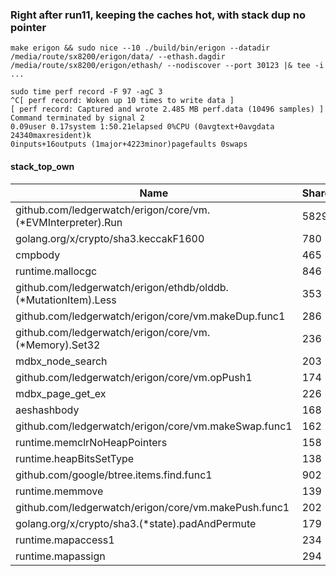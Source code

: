 ### Right after run11, keeping the caches hot, with stack dup no pointer

```
make erigon && sudo nice --10 ./build/bin/erigon --datadir /media/route/sx8200/erigon/data/ --ethash.dagdir /media/route/sx8200/erigon/ethash/ --nodiscover --port 30123 |& tee -i ...
```
```
sudo time perf record -F 97 -agC 3
^C[ perf record: Woken up 10 times to write data ]
[ perf record: Captured and wrote 2.485 MB perf.data (10496 samples) ]
Command terminated by signal 2
0.09user 0.17system 1:50.21elapsed 0%CPU (0avgtext+0avgdata 24340maxresident)k
0inputs+16outputs (1major+4223minor)pagefaults 0swaps
```

#### stack_top_own

Name                                                                                  | Shared |   %   | Own  |   %
--------------------------------------------------------------------------------------|--------|-------|------|------
github.com/ledgerwatch/erigon/core/vm.(*EVMInterpreter).Run                           |   5829 |  55.5 | 1871 |  17.8
golang.org/x/crypto/sha3.keccakF1600                                                  |    780 |   7.4 |  779 |   7.4
cmpbody                                                                               |    465 |   4.4 |  465 |   4.4
runtime.mallocgc                                                                      |    846 |   8.1 |  385 |   3.7
github.com/ledgerwatch/erigon/ethdb/olddb.(*MutationItem).Less                        |    353 |   3.4 |  353 |   3.4
github.com/ledgerwatch/erigon/core/vm.makeDup.func1                                   |    286 |   2.7 |  285 |   2.7
github.com/ledgerwatch/erigon/core/vm.(*Memory).Set32                                 |    236 |   2.2 |  236 |   2.2
mdbx_node_search                                                                      |    203 |   1.9 |  203 |   1.9
github.com/ledgerwatch/erigon/core/vm.opPush1                                         |    174 |   1.7 |  173 |   1.6
mdbx_page_get_ex                                                                      |    226 |   2.2 |  168 |   1.6
aeshashbody                                                                           |    168 |   1.6 |  168 |   1.6
github.com/ledgerwatch/erigon/core/vm.makeSwap.func1                                  |    162 |   1.5 |  162 |   1.5
runtime.memclrNoHeapPointers                                                          |    158 |   1.5 |  155 |   1.5
runtime.heapBitsSetType                                                               |    138 |   1.3 |  138 |   1.3
github.com/google/btree.items.find.func1                                              |    902 |   8.6 |  137 |   1.3
runtime.memmove                                                                       |    139 |   1.3 |  134 |   1.3
github.com/ledgerwatch/erigon/core/vm.makePush.func1                                  |    202 |   1.9 |  128 |   1.2
golang.org/x/crypto/sha3.(*state).padAndPermute                                       |    179 |   1.7 |  127 |   1.2
runtime.mapaccess1                                                                    |    234 |   2.2 |  115 |   1.1
runtime.mapassign                                                                     |    294 |   2.8 |  112 |   1.1
